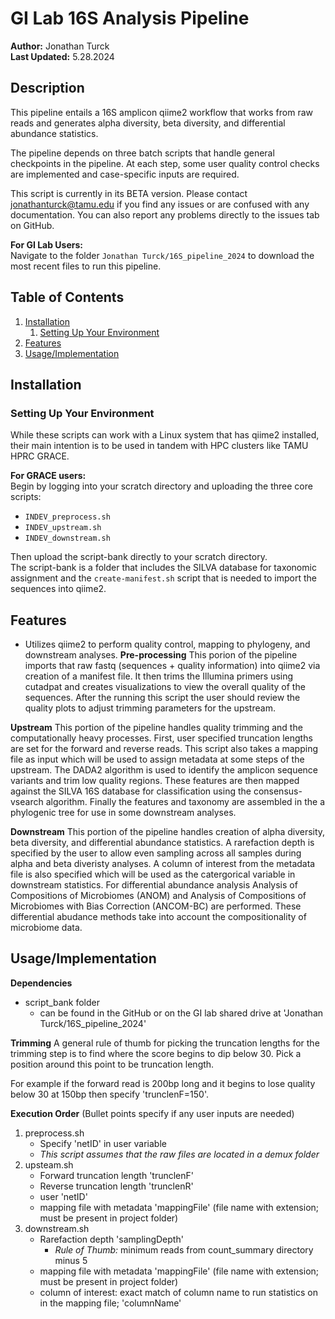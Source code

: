 # GI Lab 16S Analysis Pipeline

**Author:** Jonathan Turck  
**Last Updated:** 5.28.2024

## Description

This pipeline entails a 16S amplicon qiime2 workflow that works from raw reads and generates alpha diversity, beta diversity, and differential abundance statistics.

The pipeline depends on three batch scripts that handle general checkpoints in the pipeline. At each step, some user quality control checks are implemented and case-specific inputs are required.

This script is currently in its BETA version. Please contact [jonathanturck@tamu.edu](mailto:jonathanturck@tamu.edu) if you find any issues or are confused with any documentation. You can also report any problems directly to the issues tab on GitHub.

**For GI Lab Users:**  
Navigate to the folder `Jonathan Turck/16S_pipeline_2024` to download the most recent files to run this pipeline.

## Table of Contents

1. [Installation](#installation)
    1. [Setting Up Your Environment](#setting-up-your-environment)
2. [Features](#features)
3. [Usage/Implementation](#usageimplementation)

## Installation

### Setting Up Your Environment

While these scripts can work with a Linux system that has qiime2 installed, their main intention is to be used in tandem with HPC clusters like TAMU HPRC GRACE.

**For GRACE users:**  
Begin by logging into your scratch directory and uploading the three core scripts:
- `INDEV_preprocess.sh`
- `INDEV_upstream.sh`
- `INDEV_downstream.sh`

Then upload the script-bank directly to your scratch directory.  
The script-bank is a folder that includes the SILVA database for taxonomic assignment and the `create-manifest.sh` script that is needed to import the sequences into qiime2.

## Features
- Utilizes qiime2 to perform quality control, mapping to phylogeny, and downstream analyses. 
**Pre-processing**
This porion of the pipeline imports that raw fastq (sequences + quality information) into qiime2 via creation of a manifest file. It then trims the Illumina primers using cutadpat and creates visualizations to view the overall quality of the sequences. After the running this script the user should review the quality plots to adjust trimming parameters for the upstream.

**Upstream**
This portion of the pipeline handles quality trimming and the computationally heavy processes. First, user specified truncation lengths are set for the forward and reverse reads. This script also takes a mapping file as input which will be used to assign metadata at some steps of the upstream.
The DADA2 algorithm is used to identify the amplicon sequence variants and trim low quality regions. These features are then mapped against the SILVA 16S database for classification using the consensus-vsearch algorithm. Finally the features and taxonomy are assembled in the a phylogenic tree for use in some downstream analyses.

**Downstream**
This portion of the pipeline handles creation of alpha diversity, beta diversity, and differential abundance statistics. A rarefaction depth is specified by the user to allow even sampling across all samples during alpha and beta diveristy analyses. A column of interest from the metadata file is also specified which will be used as the catergorical variable in downstream statistics. 
For differential abundance analysis Analysis of Compositions of Microbiomes (ANOM) and Analysis of Compositions of Microbiomes with Bias Correction (ANCOM-BC) are performed. These differential abudance methods take into account the compositionality of microbiome data.

## Usage/Implementation

**Dependencies**
- script_bank folder
    - can be found in the GitHub or on the GI lab shared drive at 'Jonathan Turck/16S_pipeline_2024'

**Trimming**
A general rule of thumb for picking the truncation lengths for the trimming step is to find where the score begins to dip below 30. Pick a position around this point to be truncation length.

For example if the forward read is 200bp long and it begins to lose quality below 30 at 150bp then specify 'trunclenF=150'.

**Execution Order**
(Bullet points specify if any user inputs are needed)
1. preprocess.sh
    - Specify 'netID' in user variable
    - _This script assumes that the raw files are located in a demux folder_
2. upsteam.sh
    - Forward truncation length 'trunclenF'
    - Reverse truncation length 'trunclenR'
    - user 'netID'
    - mapping file with metadata 'mappingFile' (file name with extension; must be present in project folder)
3. downstream.sh
    - Rarefaction depth 'samplingDepth'
        - _Rule of Thumb:_ minimum reads from count_summary directory minus 5
    - mapping file with metadata 'mappingFile' (file name with extension; must be present in project folder)
    - column of interest: exact match of column name to run statistics on in the mapping file; 'columnName'


